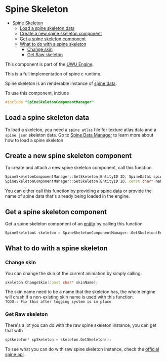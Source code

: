 # Spine Skeleton

- [Spine Skeleton](#spine-skeleton)
  - [Load a spine skeleton data](#load-a-spine-skeleton-data)
  - [Create a new spine skeleton component](#create-a-new-spine-skeleton-component)
  - [Get a spine skeleton component](#get-a-spine-skeleton-component)
  - [What to do with a spine skeleton](#what-to-do-with-a-spine-skeleton)
    - [Change skin](#change-skin)
    - [Get Raw skeleton](#get-raw-skeleton)

This component is part of the [UWU Engine](../../README.md).

This is a full implementation of spine c runtime.

Spine skeleton is an renderable instance of [spine data](../Stateless/SpineData.md).

To use this component, include
```cpp
#include "SpineSkeletonComponentManager"
```

## Load a spine skeleton data
To load a skeleton, you need a `spine atlas` file for texture atlas data and a `spine json` skeleton data. Go to [Spine Data Manager](../Stateless/SpineData.md) to learn more about how to load a spine skeleton

## Create a new spine skeleton component
To create and attach a new spine skeleton component, call this function
```cpp
SpineSkeletonComponentManager::SetSkeleton(EntityID ID, SpineData& spineData);
SpineSkeletonComponentManager::SetSkeleton(EntityID ID, const char* name);
```
You can either call this function by providing a [spine data](../Stateless/SpineData.md) or provide the name of spine data that's already being loaded in the engine.

## Get a spine skeleton component
Get a spine skeleton component of an [entity](../Systems/EntitySys.md) by calling this function
```cpp
SpineSkeleton& skeleton = SpineSkeletonComponentManager::GetSkeleton(EntityID);
```

## What to do with a spine skeleton

### Change skin
You can change the skin of the current animation by simply calling.
```cpp
skeleton.ChangeSkin(const char* skinName);
```
The skin name need to be a name that the skeleton has, the whole engine will crash if a non-existing skin name is used with this function.  
`TODO:: Fix this after logging system is in place`

### Get Raw skeleton
There's a lot you can do with the raw spine skeleton instance, you can get that with
```cpp
spSkeleton* spSkeleton = skeleton.GetSkeleton();
```
To see what you can do with raw spine skeleton instance, check the [official spine api](http://esotericsoftware.com/spine-api-reference).
